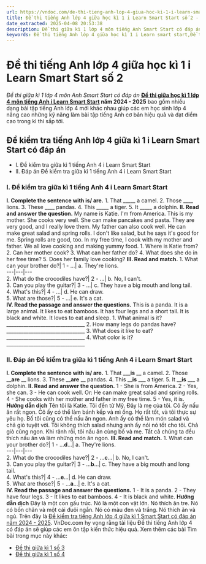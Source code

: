 ```yaml
---
url: https://vndoc.com/de-thi-tieng-anh-lop-4-giua-hoc-ki-1-i-learn-smart-start-so-2-303070
title: Đề thi tiếng Anh lớp 4 giữa học kì 1 i Learn Smart Start số 2 - Đề thi giữa kì 1 lớp 4 môn Anh Smart Start có đáp án - VnDoc.com
date_extracted: 2025-04-08 20:53:38
description: Đề thi giữa kì 1 lớp 4 môn tiếng Anh Smart Start có đáp án được biên tập bám sát chương trình SGK tiếng Anh lớp 4 giúp các em ôn tập kiến thức hiệu quả.
keywords: Đề thi tiếng Anh lớp 4 giữa học kì 1 i Learn smart start,Đề thi giữa kì 1 lớp 4 môn Anh Smart start,Đề thi tiếng Anh lớp 4 giữa kì 1 i Learn smart start,đề thi giữa kì 1 lớp 4 môn tiếng anh,đề thi giữa kì 1 lớp 4 môn tiếng anh i Learn smart start,đề kiểm tra tiếng Anh lớp 4 giữa kì 1 i Learn smart start,đề kiểm tra tiếng Anh lớp 4 giữa học kì 1 i Learn smart start,Đề kiểm tra tiếng Anh giữa kì 1 lớp 4 i Learn smart start
---
```


# Đề thi tiếng Anh lớp 4 giữa học kì 1 i Learn Smart Start số 2
 _Đề thi giữa kì 1 lớp 4 môn Anh Smart Start có đáp án_
**[Đề thi giữa học kì 1 lớp 4 môn tiếng Anh i Learn Smart Start](<https://vndoc.com/de-thi-tieng-anh-lop-4-giua-hoc-ki-1-i-learn-smart-start>) năm 2024 - 2025** bao gồm nhiều dạng bài tập tiếng Anh lớp 4 mới khác nhau giúp các em học sinh lớp 4 nâng cao những kỹ năng làm bài tập tiếng Anh cơ bản hiệu quả và đạt điểm cao trong kì thi sắp tới.
## Đề kiểm tra tiếng Anh lớp 4 giữa kì 1 i Learn Smart Start có đáp án
  * I. Đề kiểm tra giữa kì 1 tiếng Anh 4 i Learn Smart Start
  * II. Đáp án Đề kiểm tra giữa kì 1 tiếng Anh 4 i Learn Smart Start

### I. Đề kiểm tra giữa kì 1 tiếng Anh 4 i Learn Smart Start
**I. Complete the sentence with is/ are.**
1\. That \_\_\_\_\_ a camel.
2\. Those \_\_\_\_ lions.
3\. These \_\_\_\_ pandas.
4\. This \_\_\_\_\_ a tiger.
5\. It \_\_\_\_\_ a dolphin.
**II. Read and answer the question.**
My name is Katie. I'm from America. This is my mother. She cooks very well. She can make pancakes and pasta. They are very good, and I really love them. My father can also cook well. He can make great salad and spring rolls. I don't like salad, but he says it's good for me. Spring rolls are good, too. In my free time, I cook with my mother and father. We all love cooking and making yummy food.
1\. Where is Katie from?
2\. Can her mother cook?
3\. What can her father do?
4\. What does she do in her free time?
5\. Does her family love cooking?
**III. Read and match.**
1\. What can your brother do?| 1 - ...| a. They're lions.  
---|---|---  
2\. What do the crocodiles have?| 2 - ...| b. No, I can't.  
3\. Can you play the guitar?| 3 - ...| c. They have a big mouth and long tail.  
4\. What's this?| 4 - ...| d. He can draw.  
5\. What are those?| 5 - ...| e. It's a cat.  
**IV. Read the passage and answer the questions.**
This is a panda. It is a large animal. It likes to eat bamboos. It has four legs and a short tail. It is black and white. It loves to eat and sleep.
1\. What animal is it?
\_\_\_\_\_\_\_\_\_\_\_\_\_\_\_\_\_\_\_\_\_\_\_\_\_\_\_\_\_\_\_\_
2\. How many legs do pandas have?
\_\_\_\_\_\_\_\_\_\_\_\_\_\_\_\_\_\_\_\_\_\_\_\_\_\_\_\_\_\_\_\_
3\. What does it like to eat?
\_\_\_\_\_\_\_\_\_\_\_\_\_\_\_\_\_\_\_\_\_\_\_\_\_\_\_\_\_\_\_\_
4\. What color is it?
\_\_\_\_\_\_\_\_\_\_\_\_\_\_\_\_\_\_\_\_\_\_\_\_\_\_\_\_\_\_\_\_
### II. Đáp án Đề kiểm tra giữa kì 1 tiếng Anh 4 i Learn Smart Start
**I. Complete the sentence with is/ are.**
1\. That \_\_\_**is** \_\_ a camel.
2\. Those \_\_**are** \_\_ lions.
3\. These \_\_**are** \_\_ pandas.
4\. This \_\_**is** \_\_\_ a tiger.
5\. It \_\_**is** \_\_\_ a dolphin.
**II. Read and answer the question.**
1 - She is from America.
2 - Yes, she can.
3 - He can cook well.
Or: He can make great salad and spring rolls.
4 - She cooks with her mother and father in my free time.
5 - Yes, it is.
**Hướng dẫn dịch**
Tên tôi là Katie. Tôi đến từ Mỹ. Đây là mẹ của tôi. Cô ấy nấu ăn rất ngon. Cô ấy có thể làm bánh kếp và mì ống. Họ rất tốt, và tôi thực sự yêu họ. Bố tôi cũng có thể nấu ăn ngon. Anh ấy có thể làm món salad và chả giò tuyệt vời. Tôi không thích salad nhưng anh ấy nói nó tốt cho tôi. Chả giò cũng ngon. Khi rảnh rỗi, tôi nấu ăn cùng bố và mẹ. Tất cả chúng ta đều thích nấu ăn và làm những món ăn ngon.
**III. Read and match.**
1\. What can your brother do?| 1 - ...**d**...| a. They're lions.  
---|---|---  
2\. What do the crocodiles have?| 2 - ...**c**...| b. No, I can't.  
3\. Can you play the guitar?| 3 - ...**b**...| c. They have a big mouth and long tail.  
4\. What's this?| 4 - ...**e**...| d. He can draw.  
5\. What are those?| 5 - ...**a**...| e. It's a cat.  
**IV. Read the passage and answer the questions.**
1 - It is a panda.
2 - They have four legs.
3 - It likes to eat bamboos.
4 - It is black and white.
**Hướng dẫn dịch**
Đây là một con gấu trúc. Nó là một con vật lớn. Nó thích ăn tre. Nó có bốn chân và một cái đuôi ngắn. Nó có màu đen và trắng. Nó thích ăn và ngủ.
Trên đây là [Đề kiểm tra tiếng Anh lớp 4 giữa kì 1 Smart Start có đáp án năm 2024 - 2025](<https://vndoc.com/de-thi-tieng-anh-lop-4-giua-hoc-ki-1-i-learn-smart-start-so-2-303070>). VnDoc.com hy vọng rằng tài liệu Đề thi tiếng Anh lớp 4 có đáp án sẽ giúp các em ôn tập kiến thức hiệu quả.
Xem thêm các bài Tìm bài trong mục này khác:
  * [Đề thi giữa kì 1 số 3](</de-thi-giua-ki-1-tieng-anh-4-i-learn-smart-start-so-3-330705>)
  * [Đề thi giữa kì 1 số 4](</de-thi-giua-ki-1-tieng-anh-4-i-learn-smart-start-so-4-330710>)


